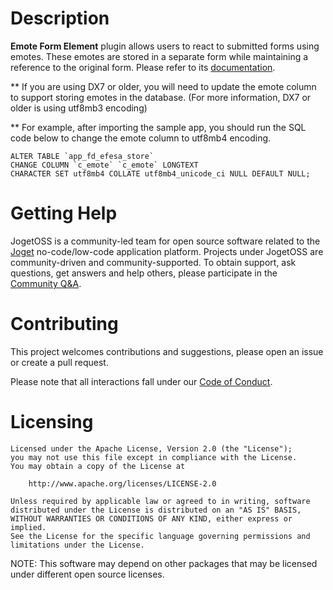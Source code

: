 # Description

**Emote Form Element** plugin allows users to react to submitted forms using emotes. These emotes are stored in a separate form while maintaining a reference to the original form. Please refer to its [documentation](https://dev.joget.org/community/display/marketplace/Emote+Form+Element).

** If you are using DX7 or older, you will need to update the emote column to support storing emotes in the database. (For more information, DX7 or older is using utf8mb3 encoding)

** For example, after importing the sample app, you should run the SQL code below to change the emote column to utf8mb4 encoding.

```
ALTER TABLE `app_fd_efesa_store` 
CHANGE COLUMN `c_emote` `c_emote` LONGTEXT 
CHARACTER SET utf8mb4 COLLATE utf8mb4_unicode_ci NULL DEFAULT NULL;
```

# Getting Help

JogetOSS is a community-led team for open source software related to the [Joget](https://www.joget.org) no-code/low-code application platform.
Projects under JogetOSS are community-driven and community-supported.
To obtain support, ask questions, get answers and help others, please participate in the [Community Q&A](https://answers.joget.org/).

# Contributing

This project welcomes contributions and suggestions, please open an issue or create a pull request.

Please note that all interactions fall under our [Code of Conduct](https://github.com/jogetoss/repo-template/blob/main/CODE_OF_CONDUCT.md).

# Licensing

    Licensed under the Apache License, Version 2.0 (the "License");
    you may not use this file except in compliance with the License.
    You may obtain a copy of the License at

        http://www.apache.org/licenses/LICENSE-2.0

    Unless required by applicable law or agreed to in writing, software
    distributed under the License is distributed on an "AS IS" BASIS,
    WITHOUT WARRANTIES OR CONDITIONS OF ANY KIND, either express or implied.
    See the License for the specific language governing permissions and
    limitations under the License.

NOTE: This software may depend on other packages that may be licensed under different open source licenses.
